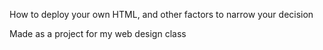 How to deploy your own HTML, and other factors to narrow your decision

Made as a project for my web design class
